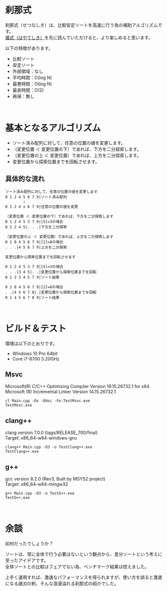 # 刹那式
刹那式（せつなしき）は、比較安定ソートを高速に行う為の補助アルゴリズムです。  
[颯式（はやてしき）](https://github.com/EmuraDaisuke/SortingAlgorithm.HayateShiki)を先に読んでいただけると、より楽しめると思います。  

以下の特徴があります。  
* 比較ソート
* 安定ソート
* 外部領域：なし
* 平均時間：O(log N)
* 最悪時間：O(log N)
* 最良時間：O(2)
* 再帰：無し

<br>

# 基本となるアルゴリズム
* ソート済み配列に対して、任意の位置の値を変更します。
* （変更位置 ＜ 変更位置の下）であれば、下方を二分探索します。
* （変更位置の上 ＜ 変更位置）であれば、上方を二分探索します。
* 変更位置から探索位置までを回転させます。

## 具体的な流れ
~~~
ソート済み配列に対して、任意の位置の値を変更します
0 1 2 4 5 6 7 9|ソート済み配列
        ↓
0 1 2 4 x 6 7 9|任意の位置の値を変更
~~~
~~~
（変更位置 ＜ 変更位置の下）であれば、下方を二分探索します
0 1 2 4 5 3 7 9|[5]=3の場合
0 1 2 4 5|. . .|下方を二分探索
~~~
~~~
（変更位置の上 ＜ 変更位置）であれば、上方を二分探索します
0 1 8 4 5 6 7 9|[2]=8の場合
. . .|4 5 6 7 9|上方を二分探索
~~~
~~~
変更位置から探索位置までを回転させます

0 1 2 4 5 3 7 9|[5]=3の場合
. . .|3 4 5|. .|変更位置から探索位置までを回転
0 1 2 3 4 5 7 9|ソート結果

0 1 8 4 5 6 7 9|[2]=8の場合
. .|4 5 6 7 8|.|変更位置から探索位置までを回転
0 1 4 5 6 7 8 9|ソート結果
~~~

<br>

# ビルド＆テスト
環境は以下のとおりです。
* Windows 10 Pro 64bit
* Core i7-8700 3.20GHz

## **Msvc**
Microsoft(R) C/C++ Optimizing Compiler Version 19.15.26732.1 for x64  
Microsoft (R) Incremental Linker Version 14.15.26732.1  
~~~
cl Main.cpp -Ox -EHsc -Fe:TestMsvc.exe
TestMsvc.exe
~~~

## **clang++**
clang version 7.0.0 (tags/RELEASE_700/final)  
Target: x86_64-w64-windows-gnu  
~~~
clang++ Main.cpp -O3 -o TestClang++.exe
TestClang++.exe
~~~

## **g++**
gcc version 8.2.0 (Rev3, Built by MSYS2 project)  
Target: x86_64-w64-mingw32  
~~~
g++ Main.cpp -O3 -o TestG++.exe
TestG++.exe
~~~

<br>

# 余談
如何だったでしょうか？  

ソートは、常に全体で行う必要はないという観点から、差分ソートという考えに至ったアイデアです。  
全体ソートとの比較はフェアでない為、ベンチマーク結果は控えました。  

上手く運用すれば、激速なパフォーマンスを得られますが、使い方を誤ると激遅になる諸刃の剣、そんな浪漫溢れる刹那式の紹介でした。  
